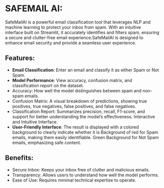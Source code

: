 # SAFEMAIL AI:

SafeMailAI is a powerful email classification tool that leverages NLP and machine learning to protect your inbox from spam. With an intuitive interface built on Streamlit, it accurately identifies and filters spam, ensuring a secure and clutter-free email experience.SafeMailAI is designed to enhance email security and provide a seamless user experience.

## Features:

- **Email Classification**: Enter an email and classify it as either Spam or Not Spam.
- **Model Performance**: View accuracy, confusion matrix, and classification report on the dataset.
- Accuracy: How well the model distinguishes between spam and non-spam emails.
- Confusion Matrix: A visual breakdown of predictions, showing true positives, true negatives, false positives, and false negatives.
- Classification Report: Summarizes precision, recall, F1-score, and support for better understanding the model’s effectiveness.
Interactive and Intuitive Interface.
- **User-Friendly Interface**: The result is displayed with a colored background to clearly indicate whether it is Background of red for Spam emails, making them easily identifiable.
 Green Background for Not Spam emails, emphasizing safe content.

 ## Benefits:
-  Secure Inbox: Keeps your inbox free of clutter and malicious emails.
-  Transparency: Allows users to understand how well the model performs.
-  Ease of Use: Requires minimal technical expertise to operate.



